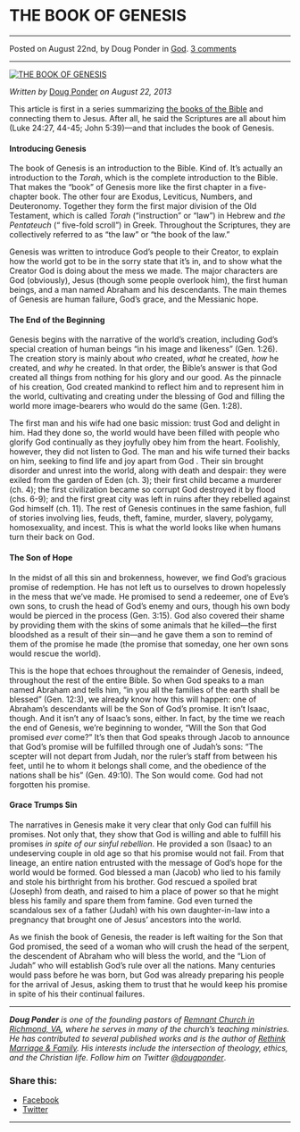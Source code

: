 THE BOOK OF GENESIS
===================

* * *

Posted on August 22nd, by Doug Ponder in [God](http://www.remnantresource.org/category/god/). [3 comments](http://www.remnantresource.org/the-book-of-genesis/#comments)

* * *

[![THE BOOK OF GENESIS](http://www.remnantresource.org/wp-content/uploads/2013/08/Genesis.gif)](http://www.remnantresource.org/wp-content/uploads/2013/08/Genesis.gif)  

_Written by_ [Doug Ponder](http://www.remnantresource.org/author/doug-ponder/ "Posts by Doug Ponder") _on August 22, 2013_

This article is first in a series summarizing [the books of the Bible](http://www.remnantresource.org/tag/books-of-the-bible/) and connecting them to Jesus. After all, he said the Scriptures are all about him (Luke 24:27, 44-45; John 5:39)—and that includes the book of Genesis.

#### Introducing Genesis

The book of Genesis is an introduction to the Bible. Kind of. It’s actually an introduction to the _Torah_, which is the complete introduction to the Bible. That makes the “book” of Genesis more like the first chapter in a five-chapter book. The other four are Exodus, Leviticus, Numbers, and Deuteronomy. Together they form the first major division of the Old Testament, which is called _Torah_ (“instruction” or “law”) in Hebrew and _the Pentateuch_ (“ five-fold scroll”) in Greek. Throughout the Scriptures, they are collectively referred to as “the law” or “the book of the law.”

Genesis was written to introduce God’s people to their Creator, to explain how the world got to be in the sorry state that it’s in, and to show what the Creator God is doing about the mess we made. The major characters are God (obviously), Jesus (though some people overlook him), the first human beings, and a man named Abraham and his descendants. The main themes of Genesis are human failure, God’s grace, and the Messianic hope.

#### The End of the Beginning

Genesis begins with the narrative of the world’s creation, including God’s special creation of human beings “in his image and likeness” (Gen. 1:26). The creation story is mainly about _who_ created, _what_ he created, _how_ he created, and _why_ he created. In that order, the Bible’s answer is that God created all things from nothing for his glory and our good. As the pinnacle of his creation, God created mankind to reflect him and to represent him in the world, cultivating and creating under the blessing of God and filling the world more image-bearers who would do the same (Gen. 1:28).

The first man and his wife had one basic mission: trust God and delight in him. Had they done so, the world would have been filled with people who glorify God continually as they joyfully obey him from the heart. Foolishly, however, they did not listen to God. The man and his wife turned their backs on him, seeking to find life and joy apart from God . Their sin brought disorder and unrest into the world, along with death and despair: they were exiled from the garden of Eden (ch. 3); their first child became a murderer (ch. 4); the first civilization became so corrupt God destroyed it by flood (chs. 6-9); and the first great city was left in ruins after they rebelled against God himself (ch. 11). The rest of Genesis continues in the same fashion, full of stories involving lies, feuds, theft, famine, murder, slavery, polygamy, homosexuality, and incest. This is what the world looks like when humans turn their back on God.

#### **The Son of Hope**

In the midst of all this sin and brokenness, however, we find God’s gracious promise of redemption. He has not left us to ourselves to drown hopelessly in the mess that we’ve made. He promised to send a redeemer, one of Eve’s own sons, to crush the head of God’s enemy and ours, though his own body would be pierced in the process (Gen. 3:15). God also covered their shame by providing them with the skins of some animals that he killed—the first bloodshed as a result of their sin—and he gave them a son to remind of them of the promise he made (the promise that someday, one her own sons would rescue the world).

This is the hope that echoes throughout the remainder of Genesis, indeed, throughout the rest of the entire Bible. So when God speaks to a man named Abraham and tells him, “in you all the families of the earth shall be blessed” (Gen. 12:3), we already know how this will happen: one of Abraham’s descendants will be the Son of God’s promise. It isn’t Isaac, though. And it isn’t any of Isaac’s sons, either. In fact, by the time we reach the end of Genesis, we’re beginning to wonder, “Will the Son that God promised _ever_ come?” It’s then that God speaks through Jacob to announce that God’s promise will be fulfilled through one of Judah’s sons: “The scepter will not depart from Judah, nor the ruler’s staff from between his feet, until he to whom it belongs shall come, and the obedience of the nations shall be his” (Gen. 49:10). The Son would come. God had not forgotten his promise.

#### Grace Trumps Sin

The narratives in Genesis make it very clear that only God can fulfill his promises. Not only that, they show that God is willing and able to fulfill his promises _in spite of our sinful rebellion_. He provided a son (Isaac) to an undeserving couple in old age so that his promise would not fail. From that lineage, an entire nation entrusted with the message of God’s hope for the world would be formed. God blessed a man (Jacob) who lied to his family and stole his birthright from his brother. God rescued a spoiled brat (Joseph) from death, and raised to him a place of power so that he might bless his family and spare them from famine. God even turned the scandalous sex of a father (Judah) with his own daughter-in-law into a pregnancy that brought one of Jesus’ ancestors into the world.

As we finish the book of Genesis, the reader is left waiting for the Son that God promised, the seed of a woman who will crush the head of the serpent, the descendent of Abraham who will bless the world, and the “Lion of Judah” who will establish God’s rule over all the nations. Many centuries would pass before he was born, but God was already preparing his people for the arrival of Jesus, asking them to trust that he would keep his promise in spite of his their continual failures.

* * *

_**Doug Ponder** is one of the founding pastors of [Remnant Church in Richmond, VA](http://www.remnantrichmond.org/), where he serves in many of the church’s teaching ministries. He has contributed to several published works and is the author of [Rethink Marriage & Family](http://www.remnantrichmond.org/mediafiles/uploaded/r/0e1604567_rethink-marriage-and-family-ebook.pdf). His interests include the intersection of theology, ethics, and the Christian life. Follow him on Twitter [@dougponder](https://twitter.com/dougponder)_.

### Share this:

*   [Facebook](http://www.remnantresource.org/the-book-of-genesis/?share=facebook "Click to share on Facebook")
*   [Twitter](http://www.remnantresource.org/the-book-of-genesis/?share=twitter "Click to share on Twitter")

  

* * *
